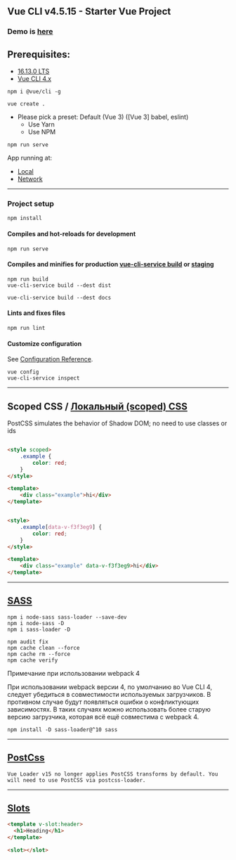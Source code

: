 Vue CLI v4.5.15 - Starter Vue Project
-----

### Demo is [here](https://webdevelopua.github.io/vue-cli-v4/)

## Prerequisites:

* [16.13.0 LTS](https://nodejs.org/en/)
* [Vue CLI 4.x](https://cli.vuejs.org/guide/installation.html)

``` 
npm i @vue/cli -g

vue create .
```

* Please pick a preset: Default (Vue 3) ([Vue 3] babel, eslint)
    - Use Yarn
    - Use NPM

``` 
npm run serve
```

App running at:

- [Local](http://localhost:8080/)
- [Network](http://192.168.1.104:8080/)

------

### Project setup

```
npm install
```

#### Compiles and hot-reloads for development

```
npm run serve
```

#### Compiles and minifies for production [vue-cli-service build](https://cli.vuejs.org/ru/guide/cli-service.html#vue-cli-service-build) or [staging](https://rangle.io/blog/custom-build-modes-with-vue-cli-3/)

```
npm run build
vue-cli-service build --dest dist

vue-cli-service build --dest docs
```

#### Lints and fixes files

```
npm run lint
```

#### Customize configuration

See [Configuration Reference](https://cli.vuejs.org/config/).

``` 
vue config
vue-cli-service inspect
```

----- 

## Scoped CSS / [Локальный (scoped) CSS](https://vue-loader.vuejs.org/ru/guide/scoped-css.html)

PostCSS simulates the behavior of Shadow DOM; no need to use classes or ids

```html

<style scoped>
    .example {
        color: red;
    }
</style>

<template>
    <div class="example">hi</div>
</template>
```

```html

<style>
    .example[data-v-f3f3eg9] {
        color: red;
    }
</style>

<template>
    <div class="example" data-v-f3f3eg9>hi</div>
</template>
```

-----

## [SASS](https://vue-loader.vuejs.org/guide/pre-processors.html#sass)

``` 
npm i node-sass sass-loader --save-dev
npm i node-sass -D
npm i sass-loader -D

npm audit fix
npm cache clean --force
npm cache rm --force
npm cache verify
```

Примечание при использовании webpack 4

При использовании webpack версии 4, по умолчанию во Vue CLI 4, следует убедиться в совместимости используемых
загрузчиков. В противном случае будут появляться ошибки о конфликтующих зависимостях. В таких случаях можно использовать
более старую версию загрузчика, которая всё ещё совместима с webpack 4.

``` 
npm install -D sass-loader@^10 sass
```

---- 

## [PostCss](https://vue-loader.vuejs.org/guide/pre-processors.html#postcss)

``` 
Vue Loader v15 no longer applies PostCSS transforms by default. You will need to use PostCSS via postcss-loader.
```

-------

## [Slots](https://ru.vuejs.org/v2/guide/components-slots.html)

```html 
<template v-slot:header>
  <h1>Heading</h1>
</template>

<slot></slot>
```
